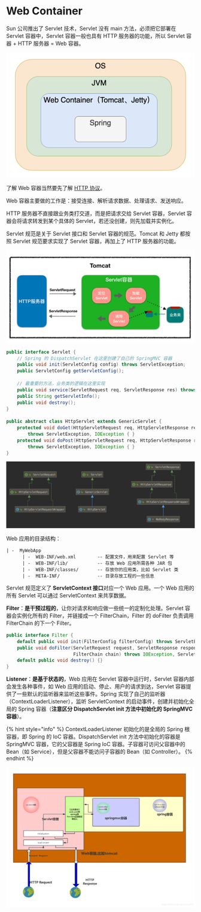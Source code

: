 # Web Container

Sun 公司推出了 Servlet 技术，Servlet 没有 main 方法，必须把它部署在 Servlet 容器中，Servlet 容器一般也具有 HTTP 服务器的功能，所以 Servlet 容器 + HTTP 服务器 = Web 容器。

![](../.gitbook/assets/image%20%2891%29.png)

了解 Web 容器当然要先了解 [HTTP 协议](../computer-science/network-protocol/application-layer.md#http)。

Web 容器主要做的工作是：接受连接、解析请求数据、处理请求、发送响应。

HTTP 服务器不直接跟业务类打交道，而是把请求交给 Servlet 容器，Servlet 容器会将请求转发到某个具体的 Servlet，若还没创建，则先加载并实例化。

Servlet 规范是关于 Servlet 接口和 Servlet 容器的规范。Tomcat 和 Jetty 都按照 Servlet 规范要求实现了 Servlet 容器，再加上了 HTTP 服务器的功能。

![](../.gitbook/assets/image%20%2899%29.png)

```java
public interface Servlet {
    // Spring 的 DispatchServlet 在这里创建了自己的 SpringMVC 容器
    public void init(ServletConfig config) throws ServletException;
    public ServletConfig getServletConfig();
    
    // 最重要的方法，业务类的逻辑在这里实现
    public void service(ServletRequest req, ServletResponse res) throws ServletException, IOException;
    public String getServletInfo();
    public void destroy();
}

public abstract class HttpServlet extends GenericServlet {
    protected void doGet(HttpServletRequest req, HttpServletResponse resp)
        throws ServletException, IOException { }
    protected void doPost(HttpServletRequest req, HttpServletResponse resp)
        throws ServletException, IOException { }
}
```

![](../.gitbook/assets/image%20%2831%29.png)

Web 应用的目录结构：

```text
| -  MyWebApp
      | -  WEB-INF/web.xml        -- 配置文件，用来配置 Servlet 等
      | -  WEB-INF/lib/           -- 存放 Web 应用所需各种 JAR 包
      | -  WEB-INF/classes/       -- 存放你的应用类，比如 Servlet 类
      | -  META-INF/              -- 目录存放工程的一些信息
```

Servlet 规范定义了 **ServletContext 接口**对应一个 Web 应用。一个 Web 应用的所有 Servlet 可以通过 ServletContext 来共享数据。

**Filter**：**是干预过程的**，让你对请求和响应做一些统一的定制化处理。Servlet 容器会实例化所有的 Filter，并链接成一个 FilterChain，Filter 的 doFilter 负责调用 FilterChain 的下一个 Filter。

```java
public interface Filter {
    default public void init(FilterConfig filterConfig) throws ServletException {}
    public void doFilter(ServletRequest request, ServletResponse response,
                         FilterChain chain) throws IOException, ServletException;
    default public void destroy() {}
}
```

**Listener**：**是基于状态的**，Web 应用在 Servlet 容器中运行时，Servlet 容器内部会发生各种事件，如 Web 应用的启动、停止、用户的请求到达，Servlet 容器提供了一些默认的监听器来监听这些事件。Spring 实现了自己的监听器（ContextLoaderListener），监听 ServletContext 的启动事件，创建并初始化全局的 Spring 容器（**注意区分 DispatchServlet init 方法中初始化的 SpringMVC 容器**）。

{% hint style="info" %}
ContextLoaderListener 初始化的是全局的 Spring 根容器，即 Spring 的 IoC 容器。DispatchServlet init 方法中初始化的容器是 SpringMVC 容器，它的父容器是 Spring IoC 容器。子容器可访问父容器中的 Bean（如 Service），但是父容器不能访问子容器的 Bean（如 Controller）。
{% endhint %}

![](../.gitbook/assets/image%20%2816%29.png)

